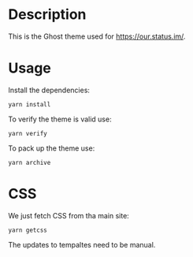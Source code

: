 # Description

This is the Ghost theme used for https://our.status.im/.

# Usage

Install the dependencies:
```
yarn install
```
To verify the theme is valid use:
```
yarn verify
```
To pack up the theme use:
```
yarn archive
```

# CSS

We just fetch CSS from tha main site:
```
yarn getcss
```
The updates to tempaltes need to be manual.
